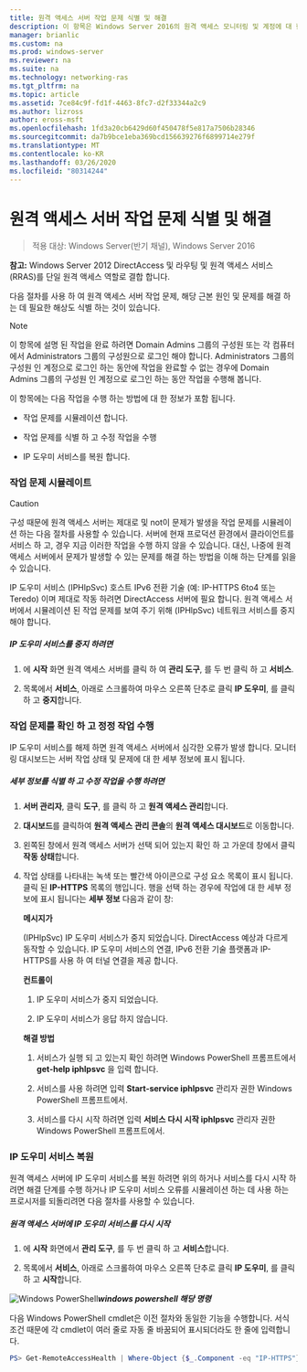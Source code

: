 ```yaml
---
title: 원격 액세스 서버 작업 문제 식별 및 해결
description: 이 항목은 Windows Server 2016의 원격 액세스 모니터링 및 계정에 대 한 가이드의 일부입니다.
manager: brianlic
ms.custom: na
ms.prod: windows-server
ms.reviewer: na
ms.suite: na
ms.technology: networking-ras
ms.tgt_pltfrm: na
ms.topic: article
ms.assetid: 7ce84c9f-fd1f-4463-8fc7-d2f33344a2c9
ms.author: lizross
author: eross-msft
ms.openlocfilehash: 1fd3a20cb6429d60f450478f5e817a7506b28346
ms.sourcegitcommit: da7b9bce1eba369bcd156639276f6899714e279f
ms.translationtype: MT
ms.contentlocale: ko-KR
ms.lasthandoff: 03/26/2020
ms.locfileid: "80314244"
---
```

# <a name="identify-and-resolve-remote-access-server-operations-problems"></a>원격 액세스 서버 작업 문제 식별 및 해결

>적용 대상: Windows Server(반기 채널), Windows Server 2016

**참고:** Windows Server 2012 DirectAccess 및 라우팅 및 원격 액세스 서비스 (RRAS)를 단일 원격 액세스 역할로 결합 합니다.  
  
다음 절차를 사용 하 여 원격 액세스 서버 작업 문제, 해당 근본 원인 및 문제를 해결 하는 데 필요한 해상도 식별 하는 것이 있습니다.  
  
> [!NOTE]  
> 이 항목에 설명 된 작업을 완료 하려면 Domain Admins 그룹의 구성원 또는 각 컴퓨터에서 Administrators 그룹의 구성원으로 로그인 해야 합니다. Administrators 그룹의 구성원 인 계정으로 로그인 하는 동안에 작업을 완료할 수 없는 경우에 Domain Admins 그룹의 구성원 인 계정으로 로그인 하는 동안 작업을 수행해 봅니다.  
  
이 항목에는 다음 작업을 수행 하는 방법에 대 한 정보가 포함 됩니다.  
  
- 작업 문제를 시뮬레이션 합니다.  
  
- 작업 문제를 식별 하 고 수정 작업을 수행  
  
- IP 도우미 서비스를 복원 합니다.  
  
### <a name="simulate-an-operations-issue"></a><a name="BKMK_Simulate"></a>작업 문제 시뮬레이트  
  
> [!CAUTION]  
> 구성 때문에 원격 액세스 서버는 제대로 및 not이 문제가 발생을 작업 문제를 시뮬레이션 하는 다음 절차를 사용할 수 있습니다. 서버에 현재 프로덕션 환경에서 클라이언트를 서비스 하 고, 경우 지금 이러한 작업을 수행 하지 않을 수 있습니다. 대신, 나중에 원격 액세스 서버에서 문제가 발생할 수 있는 문제를 해결 하는 방법을 이해 하는 단계를 읽을 수 있습니다.  
  
IP 도우미 서비스 (IPHlpSvc) 호스트 IPv6 전환 기술 (예: IP-HTTPS 6to4 또는 Teredo) 이며 제대로 작동 하려면 DirectAccess 서버에 필요 합니다. 원격 액세스 서버에서 시뮬레이션 된 작업 문제를 보여 주기 위해 (IPHlpSvc) 네트워크 서비스를 중지 해야 합니다.  
  
##### <a name="to-stop-the-ip-helper-service"></a>IP 도우미 서비스를 중지 하려면  
  
1.  에 **시작** 화면 원격 액세스 서버를 클릭 하 여 **관리 도구**, 를 두 번 클릭 하 고 **서비스**.  
  
2.  목록에서 **서비스**, 아래로 스크롤하여 마우스 오른쪽 단추로 클릭 **IP 도우미**, 를 클릭 하 고 **중지**합니다.  
  
### <a name="identify-the-operations-issue-and-take-corrective-action"></a><a name="BKMK_Identify"></a>작업 문제를 확인 하 고 정정 작업 수행  
IP 도우미 서비스를 해제 하면 원격 액세스 서버에서 심각한 오류가 발생 합니다. 모니터링 대시보드는 서버 작업 상태 및 문제에 대 한 세부 정보에 표시 됩니다.  
  
##### <a name="to-identify-the-details-and-take-corrective-action"></a>세부 정보를 식별 하 고 수정 작업을 수행 하려면  
  
1.  **서버 관리자**, 클릭 **도구**, 를 클릭 하 고 **원격 액세스 관리**합니다.  
  
2.  **대시보드**를 클릭하여 **원격 액세스 관리 콘솔**의 **원격 액세스 대시보드**로 이동합니다.  
  
3.  왼쪽된 창에서 원격 액세스 서버가 선택 되어 있는지 확인 하 고 가운데 창에서 클릭 **작동 상태**합니다.  
  
4.  작업 상태를 나타내는 녹색 또는 빨간색 아이콘으로 구성 요소 목록이 표시 됩니다. 클릭 된 **IP-HTTPS** 목록의 행입니다. 행을 선택 하는 경우에 작업에 대 한 세부 정보에 표시 됩니다는 **세부 정보** 다음과 같이 창:  
  
    **메시지가**  
  
    (IPHlpSvc) IP 도우미 서비스가 중지 되었습니다. DirectAccess 예상과 다르게 동작할 수 있습니다. IP 도우미 서비스의 연결, IPv6 전환 기술 플랫폼과 IP-HTTPS를 사용 하 여 터널 연결을 제공 합니다.  
  
    **컨트롤이**  
  
    1.  IP 도우미 서비스가 중지 되었습니다.  
  
    2.  IP 도우미 서비스가 응답 하지 않습니다.  
  
    **해결 방법**  
  
    1.  서비스가 실행 되 고 있는지 확인 하려면 Windows PowerShell 프롬프트에서 **get-help iphlpsvc** 을 입력 합니다.  
  
    2.  서비스를 사용 하려면 입력 **Start-service iphlpsvc** 관리자 권한 Windows PowerShell 프롬프트에서.  
  
    3.  서비스를 다시 시작 하려면 입력 **서비스 다시 시작 iphlpsvc** 관리자 권한 Windows PowerShell 프롬프트에서.  
  
### <a name="restore-the-ip-helper-service"></a><a name="BKMK_Restart"></a>IP 도우미 서비스 복원  
원격 액세스 서버에 IP 도우미 서비스를 복원 하려면 위의 하거나 서비스를 다시 시작 하려면 해결 단계를 수행 하거나 IP 도우미 서비스 오류를 시뮬레이션 하는 데 사용 하는 프로시저를 되돌리려면 다음 절차를 사용할 수 있습니다.  
  
##### <a name="to-restart-the-ip-helper-service-on-the-remote-access-server"></a>원격 액세스 서버에 IP 도우미 서비스를 다시 시작  
  
1.  에 **시작** 화면에서 **관리 도구**, 를 두 번 클릭 하 고 **서비스**합니다.  
  
2.  목록에서 **서비스**, 아래로 스크롤하여 마우스 오른쪽 단추로 클릭 **IP 도우미**, 를 클릭 하 고 **시작**합니다.  
  
![Windows PowerShell](../../../media/Identify-and-resolve-Remote-Access-server-operations-problems/PowerShellLogoSmall.gif)***<em>windows powershell 해당 명령</em>***  
  
다음 Windows PowerShell cmdlet은 이전 절차와 동일한 기능을 수행합니다. 서식 조건 때문에 각 cmdlet이 여러 줄로 자동 줄 바꿈되어 표시되더라도 한 줄에 입력합니다.  
  
```PowerShell
PS> Get-RemoteAccessHealth | Where-Object {$_.Component -eq "IP-HTTPS"} | Format-List -Property *  
```
